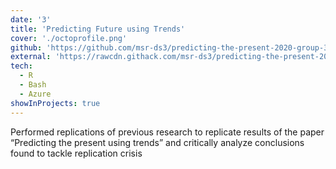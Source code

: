 ```yaml
---
date: '3'
title: 'Predicting Future using Trends'
cover: './octoprofile.png'
github: 'https://github.com/msr-ds3/predicting-the-present-2020-group-3/tree/master/01_mvp'
external: 'https://rawcdn.githack.com/msr-ds3/predicting-the-present-2020-group-3/2b10c7a35afcc8a45cf72b266f3fbfd71cbe05e4/01_mvp/replication_and_comparision/predicting_the_future.html'
tech:
  - R
  - Bash
  - Azure
showInProjects: true
---
```


Performed replications of previous research to replicate results of the paper “Predicting the present using trends” and critically analyze conclusions found to tackle replication crisis